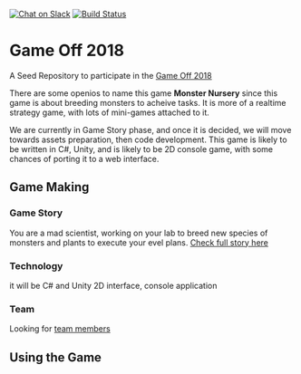 [![Chat on Slack](https://img.shields.io/badge/chat-slack-blue.svg?logo=slack&longCache=true&style=plastic)](https://monstersnursery.slack.com/messages/CDV02R35J/)
[![Build Status](https://travis-ci.com/aawadall/Game-Off-2018.svg?branch=master)](https://travis-ci.com/aawadall/Game-Off-2018)
# Game Off 2018
A Seed Repository to participate in the [Game Off 2018](https://itch.io/jam/game-off-2018)

There are some openios to name this game __Monster Nursery__ since this game is about breeding monsters to acheive tasks. It is more of a realtime strategy game, with lots of mini-games attached to it.

We are currently in Game Story phase, and once it is decided, we will move towards assets preparation, then code development. 
This game is likely to be written in C#, Unity, and is likely to be 2D console game, with some chances of porting it to a web interface. 

## Game Making 
### Game Story
You are a mad scientist, working on your lab to breed new species of monsters and plants to execute your evel plans.
[Check full story here](https://github.com/aawadall/Game-Off-2018/blob/master/docs/game_story.md)

### Technology
it will be C# and Unity
2D interface, console application 

### Team 
Looking for [team members](https://github.com/aawadall/Game-Off-2018/issues/1)

## Using the Game

